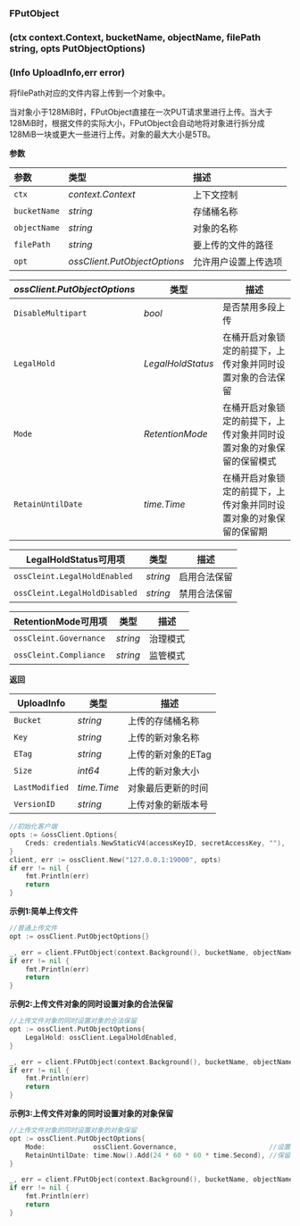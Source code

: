### FPutObject

### (ctx context.Context, bucketName,  objectName,  filePath string, opts PutObjectOptions)

###  (lnfo UploadInfo,err error)

将filePath对应的文件内容上传到一个对象中。

当对象小于128MiB时，FPutObject直接在一次PUT请求里进行上传。当大于128MiB时，根据文件的实际大小，FPutObject会自动地将对象进行拆分成128MiB一块或更大一些进行上传。对象的最大大小是5TB。

__参数__


| 参数         | 类型                         | 描述                 |
| :----------- | :--------------------------- | :------------------- |
| `ctx`        | _context.Context_            | 上下文控制           |
| `bucketName` | _string_                     | 存储桶名称           |
| `objectName` | _string_                     | 对象的名称           |
| `filePath`   | _string_                     | 要上传的文件的路径   |
| `opt`        | _ossClient.PutObjectOptions_ | 允许用户设置上传选项 |



| _ossClient.PutObjectOptions_ | 类型              | 描述                                                         |
| ---------------------------- | ----------------- | ------------------------------------------------------------ |
| `DisableMultipart`           | _bool_            | 是否禁用多段上传                                             |
| `LegalHold`                  | _LegalHoldStatus_ | 在桶开启对象锁定的前提下，上传对象并同时设置对象的合法保留   |
| `Mode`                       | _RetentionMode_   | 在桶开启对象锁定的前提下，上传对象并同时设置对象的对象保留的保留模式 |
| `RetainUntilDate`            | _time.Time_       | 在桶开启对象锁定的前提下，上传对象并同时设置对象的对象保留的保留期 |



| LegalHoldStatus可用项         | 类型     | 描述         |
| ----------------------------- | -------- | ------------ |
| `ossCleint.LegalHoldEnabled`  | _string_ | 启用合法保留 |
| `ossCleint.LegalHoldDisabled` | _string_ | 禁用合法保留 |



| RetentionMode可用项    | 类型     | 描述     |
| ---------------------- | -------- | -------- |
| `ossCleint.Governance` | _string_ | 治理模式 |
| `ossCleint.Compliance` | _string_ | 监管模式 |

**返回**

| UploadInfo     | 类型        | 描述               |
| -------------- | ----------- | ------------------ |
| `Bucket`       | _string_    | 上传的存储桶名称   |
| `Key`          | _string_    | 上传的新对象名称   |
| `ETag`         | _string_    | 上传的新对象的ETag |
| `Size`         | _int64_     | 上传的新对象大小   |
| `LastModified` | _time.Time_ | 对象最后更新的时间 |
| `VersionID`    | _string_    | 上传对象的新版本号 |



```go
//初始化客户端
opts := &ossClient.Options{
    Creds: credentials.NewStaticV4(accessKeyID, secretAccessKey, ""),
}
client, err := ossClient.New("127.0.0.1:19000", opts)
if err != nil {
    fmt.Println(err)
    return
}
```

__示例1:简单上传文件__


```go
//普通上传文件
opt := ossClient.PutObjectOptions{}

_, err = client.FPutObject(context.Background(), bucketName, objectName, filePath, opt)
if err != nil {
    fmt.Println(err)
    return
}
```

__示例2:上传文件对象的同时设置对象的合法保留__


```go
//上传文件对象的同时设置对象的合法保留
opt := ossClient.PutObjectOptions{
    LegalHold: ossClient.LegalHoldEnabled,
}

_, err = client.FPutObject(context.Background(), bucketName, objectName, uploadFilePath, opt)
if err != nil {
    fmt.Println(err)
    return
}
```

__示例3:上传文件对象的同时设置对象的对象保留__


```go
//上传文件对象的同时设置对象的对象保留
opt := ossClient.PutObjectOptions{
    Mode:            ossClient.Governance,                       //设置为治理模式
    RetainUntilDate: time.Now().Add(24 * 60 * 60 * time.Second), //保留期为一天
}

_, err = client.FPutObject(context.Background(), bucketName, objectName, uploadFilePath, opt)
if err != nil {
    fmt.Println(err)
    return
}
```

